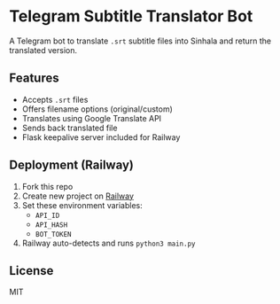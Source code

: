 # Telegram Subtitle Translator Bot

A Telegram bot to translate `.srt` subtitle files into Sinhala and return the translated version.

## Features
- Accepts `.srt` files
- Offers filename options (original/custom)
- Translates using Google Translate API
- Sends back translated file
- Flask keepalive server included for Railway

## Deployment (Railway)
1. Fork this repo
2. Create new project on [Railway](https://railway.app)
3. Set these environment variables:
   - `API_ID`
   - `API_HASH`
   - `BOT_TOKEN`
4. Railway auto-detects and runs `python3 main.py`

## License
MIT
